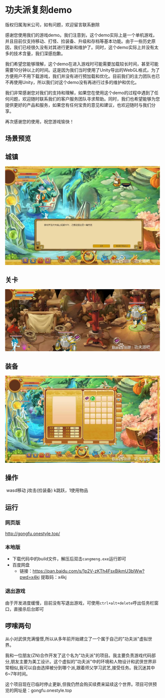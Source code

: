 # 功夫派复刻demo

版权归属淘米公司，如有问题，欢迎留言联系删除

​		感谢您使用我们的游戏demo。我们注意到，这个demo实际上是一个单机游戏，并且目前仅支持移动、打怪、捡装备、升级和存档等基本功能。由于一些历史原因，我们已经很久没有对其进行更新和维护了。同时，这个demo实际上并没有太多的技术含量，我们深感抱歉。

​		我们希望您能够理解，这个demo在进入游戏时可能需要加载较长时间，甚至可能需要10分钟以上的时间。这是因为我们当时使用了Unity导出的WebGL格式，为了方便用户不用下载游戏，我们并没有进行预加载和优化。目前我们的主力团队也已不再使用Unity，所以我们对这个demo没有再进行过多的维护和优化。

​		我们非常感谢您对我们的支持和理解，如果您在使用这个demo的过程中遇到了任何问题，欢迎随时联系我们的客户服务团队寻求帮助。同时，我们也希望能够为您提供更好的产品和服务，如果您有任何宝贵的意见和建议，也欢迎随时与我们分享。

再次感谢您的使用，祝您游戏愉快！

## 场景预览

## 城镇

![微信图片_20230518144842](./imgreadme/微信图片_20230518144842.jpg)

## 关卡

![微信图片_20230518144840](./imgreadme/微信图片_20230518144840.jpg)

## 装备

![微信图片_20230518144835](./imgreadme/微信图片_20230518144835.jpg)

## 操作

​		wasd移动 j攻击(捡装备) k跳跃，1使用物品

## 运行

### 网页版

http://gongfu.onestyle.top/

### 本地版

* 下载代码中的build文件，解压后双击`cangmeng.exe`运行即可
* 百度网盘
  * 链接：https://pan.baidu.com/s/1p2V-zKTh4FsxBjkmU3blWw?pwd=x4kj 
    提取码：x4kj

### 退出游戏

​		由于开发进度缓慢，目前没有写退出游戏，可使用`ctrl+alt+delete`呼出任务栏窗口，直接杀后台即可

## 啰嗦两句

​		从小对武侠充满憧憬,所以从多年前开始建立了一个属于自己的"功夫派"虚拟世界。

​		我和一位朋友(ZN)合作开发了这个名为"功夫派"的项目。我主要负责游戏代码部分,朋友主要为美工设计。这个虚拟的"功夫派"中的环境和人物设计和武侠世界非常相似,我可以自由选择被分到哪个派,跟着师父学习武艺,接受任务。我沉迷其中6~7年时间。

​		这个项目现在已临时停止更新,但我仍然会购买续费来延续这个世界。项目可供预览的网址是：gongfu.onestyle.top
